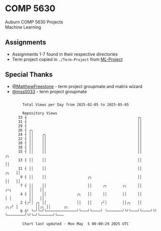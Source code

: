 # COMP 5630
Auburn COMP 5630 Projects  
Machine Learning

## Assignments
- Assignments 1-7 found in their respective directories
- Term project copied in `./Term-Project` from [ML-Project](https://github.com/wumphlett/ML-Project)

## Special Thanks
- [@MatthewFreestone](https://github.com/MatthewFreestone) - term project groupmate and matrix wizard
- [@mss0033](https://github.com/mss0033) - term project groupmate

```

        Total Views per Day from 2025-02-05 to 2025-05-05

        Repository Views
      33 ┼                                                   ╭╮
      31 ┤                                                   ││
      29 ┤                                                   ││
      26 ┤ ╭╮                                                ││
      24 ┤ ││    ╭╮                                          ││
      22 ┤ ││    ││                                          ││
      20 ┤ ││    ││                                          ││
      18 ┤ ││    ││                                          ││
      15 ┤ ││    ││                                          ││                       ╭╮
      13 ┤ ││    ││                                          ││                       ││
      11 ┤ ││    ││                                          ││                  ╭╮   ││
       9 ┤ ││    ││                   ╭╮                     ││                  ││   ││
       7 ┤ ││    ││                   ││     ╭╮       ╭╮     ││       ╭─╮        ││   ││
       4 ┤ ││    ││              ╭╮   ││     ││       ││     ││       │ │        ││   ││
       2 ┤╭╯│ ╭╮ ││              ││   ││    ╭╯│       ││╭╮   ││    ╭╮╭╯ │        ││╭╮ ││      ╭╮
       0 ┼╯ ╰─╯╰─╯╰──────────────╯╰───╯╰────╯ ╰───────╯╰╯╰───╯╰────╯╰╯  ╰────────╯╰╯╰─╯╰──────╯╰───

        Chart last updated - Mon May  5 00:00:29 2025 UTC
        
```
